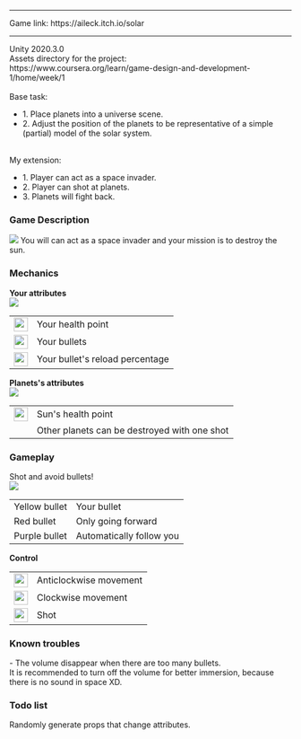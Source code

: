 <hr>
Game link: https://aileck.itch.io/solar
<hr>
Unity 2020.3.0 <br>
Assets directory for the project: <br>
https://www.coursera.org/learn/game-design-and-development-1/home/week/1<br>
<br>
Base task:
<ul>
<li>1. Place planets into a universe scene.</li>
<li>2. Adjust the position of the planets to be representative of a simple (partial) model of the solar system.</li>
</ul>
<br>
My extension:
<ul>
<li>1. Player can act as a space invader.</li>
<li>2. Player can shot at planets.</li>
<li>3. Planets will fight back.</li>
</ul>

<h3>Game Description</h3>
<img src='https://user-images.githubusercontent.com/61742408/172733717-3af20b4f-f74a-473e-82ca-ec5cc5849675.png'>
You will can act as a space invader and your mission is to destroy the sun.

<h3>Mechanics</h3>
<b>Your attributes</b><br>
<img src='https://user-images.githubusercontent.com/61742408/172734151-4effb92c-eb5e-4c75-b49c-35042c6416bd.png'>
<table>
  <tr>
     <td><img src='https://user-images.githubusercontent.com/61742408/172734498-672e9562-1a86-4f1e-85f0-9256e42bb731.png' width="25" height="25"></td>
    <td>Your health point</td>
  </tr>
  
   <tr>
     <td><img src='https://user-images.githubusercontent.com/61742408/172734693-a84adafc-24e9-4896-8a7f-7b27c901cad5.png' width="25" height="25"></td>
     <td>Your bullets</td>
  </tr>
  
   <tr>
     <td><img src='https://user-images.githubusercontent.com/61742408/172734900-bafbb082-f1a6-491e-97ad-a88f4757950f.png' width="25" height="25"></td>
     <td>Your bullet's reload percentage</td>
  </tr>
</table>

<b>Planets's attributes</b><br>
<img src='https://user-images.githubusercontent.com/61742408/172735106-fe65ac65-edfb-4b95-8fe0-9e0d5e1dd15a.png'>
<table>
  <tr>
     <td><img src='https://user-images.githubusercontent.com/61742408/172734498-672e9562-1a86-4f1e-85f0-9256e42bb731.png' width="25" height="25"></td>
    <td>Sun's health point</td>
  </tr>
  
   <tr>
     <td></td>
     <td>Other planets can be destroyed with one shot</td>
  </tr>
</table>

<h3>Gameplay</h3>
Shot and avoid bullets!<br>
<img src='https://user-images.githubusercontent.com/61742408/172736367-a10f0417-7737-4223-9217-afe72d2b88fa.png'>
<table>
  <tr>
     <td>Yellow bullet</td>
    <td>Your bullet</td>
  </tr>
  
   <tr>
     <td>Red bullet</td>
     <td>Only going forward</td>
  </tr>
  
   <tr>
     <td>Purple bullet</td>
     <td>Automatically follow you</td>
  </tr>
</table>

<b>Control</b>
<table>
  <tr>
     <td><img src='https://user-images.githubusercontent.com/61742408/172736819-e4e47a32-6819-4e6f-94ea-dc2cd30d6996.png' width="25" height="25"></td>
    <td>Anticlockwise movement</td>
  </tr>
  
   <tr>
     <td><img src='https://user-images.githubusercontent.com/61742408/172736916-822bd6b6-2171-42bc-9d31-1d9c8c2d4a2c.png' width="25" height="25"></td>
     <td>Clockwise movement</td>
  </tr>
  
   <tr>
     <td><img src='https://user-images.githubusercontent.com/61742408/172736955-dd3420a2-0333-4fd8-b307-ab7fb4252842.png' width="25" height="25"></td>
     <td>Shot</td>
  </tr>
</table>

<h3>Known troubles</h3>
- The volume disappear when there are too many bullets. <br>
It is recommended to turn off the volume for better immersion, because there is no sound in space XD. <br>

<h3>Todo list</h3>
Randomly generate props that change attributes.
